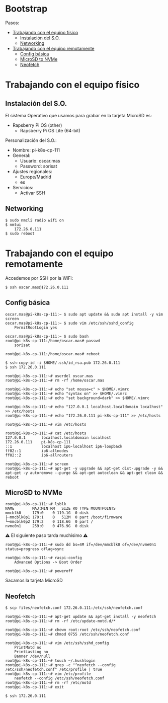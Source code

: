 # Bootstrap

Pasos:

* [Trabajando con el equipo físico](#id10)
  * [Instalación del S.O.](#id11)
  * [Networking](#id12)
* [Trabajando con el equipo remotamente](#id20)
  * [Config básica](#id21)
  * [MicroSD to NVMe](#id22)
  * [Neofetch](#id23)

# Trabajando con el equipo físico <div id='id10' />

## Instalación del S.O. <div id='id11' />

El sistema Operativo que usamos para grabar en la tarjeta MicroSD es:
* Rapsberry Pi OS (other) 
  * Rapsberry Pi OS Lite (64-bit)

Personalización del S.O.:
* Nombre: pi-k8s-cp-111
* General:
  * Usuario: oscar.mas
  * Password: sorisat
* Ajustes regionales:
  * Europe/Madrid
  * es
* Servicios:
  * Activar SSH

## Networking <div id='id12' />

```
$ sudo nmcli radio wifi on
$ nmtui
    172.26.0.111
$ sudo reboot
```

# Trabajando con el equipo remotamente <div id='id20' />

Accedemos por SSH por la WiFi:

```
$ ssh oscar.mas@172.26.0.111
```

## Config básica <div id='id21' />

```
oscar.mas@pi-k8s-cp-111:~ $ sudo apt update && sudo apt install -y vim screen
oscar.mas@pi-k8s-cp-111:~ $ sudo vim /etc/ssh/sshd_config
    PermitRootLogin yes

oscar.mas@pi-k8s-cp-111:~ $ sudo bash
root@pi-k8s-cp-111:/home/oscar.mas# passwd
    sorisat

root@pi-k8s-cp-111:/home/oscar.mas# reboot
```

```
$ ssh-copy-id -i $HOME/.ssh/id_rsa.pub 172.26.0.111
$ ssh 172.26.0.111
```

```
root@pi-k8s-cp-111:~# userdel oscar.mas
root@pi-k8s-cp-111:~# rm -rf /home/oscar.mas

root@pi-k8s-cp-111:~# echo "set mouse=c" > $HOME/.vimrc
root@pi-k8s-cp-111:~# echo "syntax on" >> $HOME/.vimrc
root@pi-k8s-cp-111:~# echo "set background=dark" >> $HOME/.vimrc

root@pi-k8s-cp-111:~# echo "127.0.0.1 localhost.localdomain localhost" >> /etc/hosts
root@pi-k8s-cp-111:~# echo "172.26.0.111 pi-k8s-cp-111" >> /etc/hosts

root@pi-k8s-cp-111:~# vim /etc/hosts

root@pi-k8s-cp-111:~# cat /etc/hosts
127.0.0.1       localhost.localdomain localhost
172.26.0.111    pi-k8s-cp-111
::1             localhost ip6-localhost ip6-loopback
ff02::1         ip6-allnodes
ff02::2         ip6-allrouters

root@pi-k8s-cp-111:~# screen
root@pi-k8s-cp-111:~# apt-get -y upgrade && apt-get dist-upgrade -y && apt-get -y autoremove --purge && apt-get autoclean && apt-get clean && reboot
```

## MicroSD to NVMe <div id='id22' />

```
root@pi-k8s-cp-111:~# lsblk
NAME        MAJ:MIN RM   SIZE RO TYPE MOUNTPOINTS
mmcblk0     179:0    0 119.1G  0 disk
├─mmcblk0p1 179:1    0   512M  0 part /boot/firmware
└─mmcblk0p2 179:2    0 118.6G  0 part /
nvme0n1     259:0    0 476.9G  0 disk
```

:warning: El siguiente paso tarda muchísimo :warning:

```
root@pi-k8s-cp-111:~# sudo dd bs=4M if=/dev/mmcblk0 of=/dev/nvme0n1 status=progress oflag=sync
```

```
root@pi-k8s-cp-111:~# raspi-config
    Advanced Options -> Boot Order

root@pi-k8s-cp-111:~# poweroff
```

Sacamos la tarjeta MicroSD

## Neofetch <div id='id23' />

```
$ scp files/neofetch.conf 172.26.0.111:/etc/ssh/neofetch.conf
```

```
root@pi-k8s-cp-111:~# apt-get update && apt-get install -y neofetch
root@pi-k8s-cp-111:~# rm -rf /etc/update-motd.d/*

root@pi-k8s-cp-111:~# chown root:root /etc/ssh/neofetch.conf
root@pi-k8s-cp-111:~# chmod 0755 /etc/ssh/neofetch.conf

root@pi-k8s-cp-111:~# vim /etc/ssh/sshd_config
    PrintMotd no
    PrintLastLog no
    Banner /dev/null
root@pi-k8s-cp-111:~# touch ~/.hushlogin
root@pi-k8s-cp-111:~# grep -c "^neofetch --config /etc/ssh/neofetch.conf" /etc/profile | true
root@pi-k8s-cp-111:~# vim /etc/profile
    neofetch --config /etc/ssh/neofetch.conf
root@pi-k8s-cp-111:~# rm -rf /etc/motd
root@pi-k8s-cp-111:~# exit
```

```
$ ssh 172.26.0.111
```

